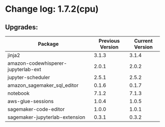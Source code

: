 # Change log: 1.7.2(cpu)

## Upgrades: 

Package | Previous Version | Current Version
---|---|---
jinja2|3.1.3|3.1.4
amazon-codewhisperer-jupyterlab-ext|2.0.1|2.0.2
jupyter-scheduler|2.5.1|2.5.2
amazon_sagemaker_sql_editor|0.1.6|0.1.7
notebook|7.1.2|7.1.3
aws-glue-sessions|1.0.4|1.0.5
sagemaker-code-editor|1.0.0|1.0.1
sagemaker-jupyterlab-extension|0.3.1|0.3.2

